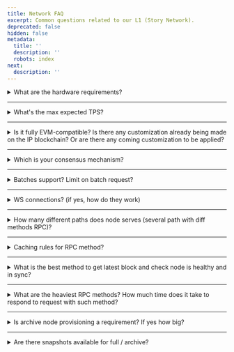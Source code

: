 ```yaml
---
title: Network FAQ
excerpt: Common questions related to our L1 (Story Network).
deprecated: false
hidden: false
metadata:
  title: ''
  description: ''
  robots: index
next:
  description: ''
---
```

<details>
<summary>What are the hardware requirements?</summary>

<br />

See the <a href="https://docs.storyprotocol.xyz/docs/node-setup#system-specs" >system specs</a></details>

***

<details>
<summary>What's the max expected TPS?</summary>

<br />

~700</details>

***

<details>
<summary>Is it fully EVM-compatible? Is there any customization already being made on the IP blockchain? Or are there any coming customization to be applied?</summary>

<br />

Yes, it’s EVM-compatible. Story’s execution client is a fork of Geth with our custom precompiles, which enhance the IP graph's performance while maintaining strict EVM compatibility. Other Ethereum execution clients, such as RETH and Erigon, can be supported later.</details>

***

<details>
<summary>Which is your consensus mechanism?</summary>

<br />

Our consensus mechanism is CometBFT</details>

***

<details>
<summary>Batches support? Limit on batch request?</summary>

<br />

Batch RPCs are supported - for Geth there is a 1K limit and on the consensus side there is 10 request limit</details>

***

<details>
<summary>WS connections? (if yes, how do they work)</summary>

<br />

Yes, WS is enabled on the execution client, and is recommended for subscription use-cases. It is open on port 8546</details>

***

<details>
<summary>How many different paths does node serves (several path with diff methods RPC)?</summary>

<br />

Please see Geth’s latest JSON-RPC documentation for a full comprehensive list <a href="https://ethereum.org/en/developers/docs/apis/json-rpc/#web3_clientversion" >here</a>. In the future, we may add more.</details>

***

<details>
<summary>Caching rules for RPC method?</summary>

<br />

We recommend employing standard in-memory caching with a 1-10 min TTL based on the RPC method</details>

***

<details>
<summary>What is the best method to get latest block and check node is healthy and in sync?</summary>

<br />

Use `eth_syncing` RPC call on the execution client to check if the node is sync and `eth_blockNumber` for getting the latest block</details>

***

<details>
<summary>What are the heaviest RPC methods? How much time does it take to respond to request with such method?</summary>

<br />

`eth_call`  / `eth_getLogs` / `eth_getBlockByNumber`  
We are still running latency tests to get a sense of response times.</details>

***

<details>
<summary>Is archive node provisioning a requirement? If yes how big?</summary>

<br />

No, not at the moment.</details>

***

<details>
<summary>Are there snapshots available for full / archive?</summary>

<br />

Not yet, but we are working on it.</details>